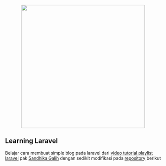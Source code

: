 <p align="center"><a href="https://laravel.com" target="_blank"><img src="https://raw.githubusercontent.com/laravel/art/master/logo-lockup/5%20SVG/2%20CMYK/1%20Full%20Color/laravel-logolockup-cmyk-red.svg" width="400"></a></p>

## Learning Laravel

Belajar cara membuat simple blog pada laravel dari [video tutorial playlist laravel](https://www.youtube.com/playlist?list=PLFIM0718LjIWiihbBIq-SWPU6b6x21Q_2) pak [Sandhika Galih](https://github.com/sandhikagalih)
dengan sedikit modifikasi pada [repository](https://github.com/sandhikagalih/coba-laravel) berikut
